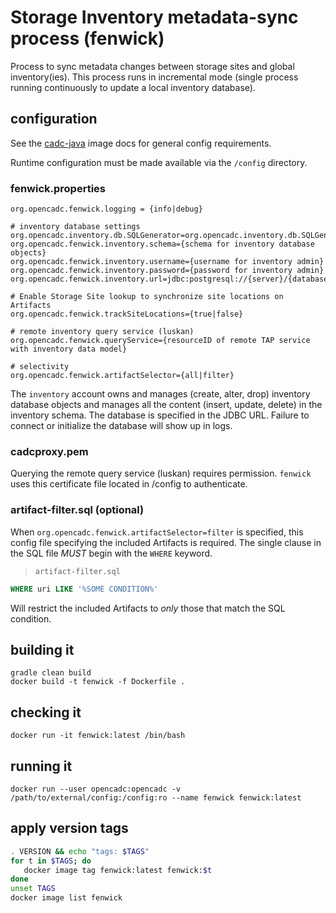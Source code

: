 # Storage Inventory metadata-sync process (fenwick)

Process to sync metadata changes between storage sites and global inventory(ies). This process runs in
incremental mode (single process running continuously to update a local inventory database). 

## configuration
See the [cadc-java](https://github.com/opencadc/docker-base/tree/master/cadc-java) image docs for general config requirements.

Runtime configuration must be made available via the `/config` directory.

### fenwick.properties
```
org.opencadc.fenwick.logging = {info|debug}

# inventory database settings
org.opencadc.inventory.db.SQLGenerator=org.opencadc.inventory.db.SQLGenerator
org.opencadc.fenwick.inventory.schema={schema for inventory database objects}
org.opencadc.fenwick.inventory.username={username for inventory admin}
org.opencadc.fenwick.inventory.password={password for inventory admin}
org.opencadc.fenwick.inventory.url=jdbc:postgresql://{server}/{database}

# Enable Storage Site lookup to synchronize site locations on Artifacts
org.opencadc.fenwick.trackSiteLocations={true|false}

# remote inventory query service (luskan)
org.opencadc.fenwick.queryService={resourceID of remote TAP service with inventory data model}

# selectivity
org.opencadc.fenwick.artifactSelector={all|filter}
```
The `inventory` account owns and manages (create, alter, drop) inventory database objects and manages
all the content (insert, update, delete) in the inventory schema. The database is specified in the JDBC URL. 
Failure to connect or initialize the database will show up in logs.

### cadcproxy.pem
Querying the remote query service (luskan) requires permission. `fenwick` uses this certificate file located
in /config to authenticate.

### artifact-filter.sql (optional)
When `org.opencadc.fenwick.artifactSelector=filter` is specified, this config file
specifying the included Artifacts is required. The single clause in the SQL file *MUST* begin with the 
`WHERE` keyword.

> `artifact-filter.sql`
```sql
WHERE uri LIKE '%SOME CONDITION%'
```

Will restrict the included Artifacts to _only_ those that match the SQL condition.


## building it
```
gradle clean build
docker build -t fenwick -f Dockerfile .
```

## checking it
```
docker run -it fenwick:latest /bin/bash
```

## running it
```
docker run --user opencadc:opencadc -v /path/to/external/config:/config:ro --name fenwick fenwick:latest
```

## apply version tags
```bash
. VERSION && echo "tags: $TAGS" 
for t in $TAGS; do
   docker image tag fenwick:latest fenwick:$t
done
unset TAGS
docker image list fenwick
```
